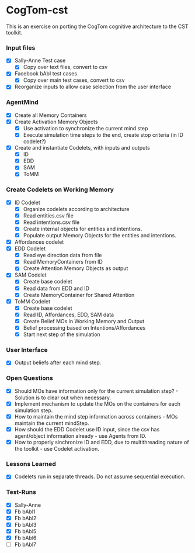 # CogTom-cst
This is an exercise on porting the CogTom cognitive architecture to the CST toolkit.

### Input files
- [x] Sally-Anne Test case
  - [x] Copy over text files, convert to csv
- [x] Facebook bAbI test cases
  - [x] Copy over main test cases, convert to csv
- [x] Reorganize inputs to allow case selection from the user interface

### AgentMind
- [x] Create all Memory Containers
- [x] Create Activation Memory Objects
  - [x] Use activation to synchronize the current mind step 
  - [x] Execute simulation time steps to the end, create stop criteria (in ID codelet?)
- [x] Create and instantiate Codelets, with inputs and outputs
  - [x] ID
  - [x] EDD
  - [x] SAM
  - [x] ToMM

### Create Codelets on Working Memory
- [x] ID Codelet  
  - [x] Organize codelets according to architecture
  - [x] Read entities.csv file
  - [x] Read intentions.csv file
  - [x] Create internal objects for entities and intentions.
  - [x] Populate output Memory Objects for the entities and intentions.
- [x] Affordances codelet
- [x] EDD Codelet
  - [x] Read eye direction data from file
  - [x] Read MemoryContainers from ID
  - [x] Create Attention Memory Objects as output
- [x] SAM Codelet
  - [x] Create base codelet
  - [x] Read data from EDD and ID
  - [x] Create MemoryContainer for Shared Attention 
- [x] ToMM Codelet
  - [x] Create base codelet
  - [x] Read ID, Affordances, EDD, SAM data 
  - [x] Create Belief MOs in Working Memory and Output
  - [x] Belief processing based on Intentions/Affordances
  - [x] Start next step of the simulation

### User Interface
- [x] Output beliefs after each mind step.

### Open Questions
- [x] Should MOs have information only for the current simulation step? - Solution is to clear out when necessary.
- [x] Implement mechanism to update the MOs on the containers for each simulation step.
- [x] How to maintain the mind step information across containers - MOs maintain the current mindStep.
- [x] How should the EDD Codelet use ID input, since the csv has agent/object information already - use Agents from ID.
- [x] How to properly sinchronize ID and EDD, due to multithreading nature of the toolkit - use Codelet activation.

### Lessons Learned
- [x] Codelets run in separate threads. Do not assume sequential execution.

### Test-Runs
- [x] Sally-Anne
- [x] Fb bAbl1
- [x] Fb bAbl2
- [x] Fb bAbl3
- [x] Fb bAbl5
- [x] Fb bAbl6
- [ ] Fb bAbl7
